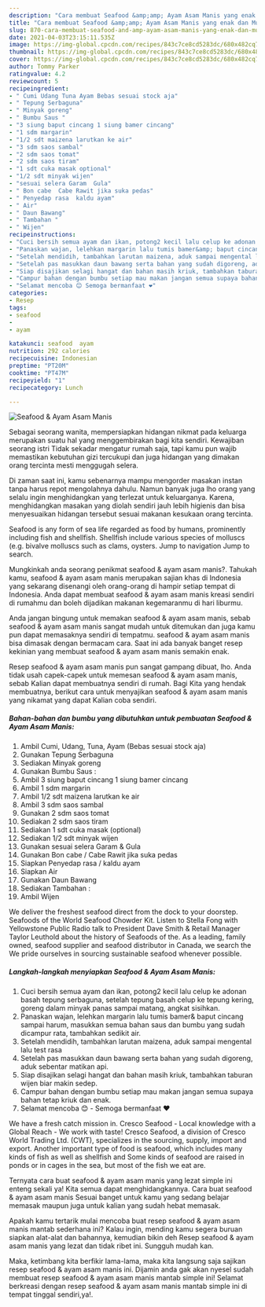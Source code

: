 ```yaml
---
description: "Cara membuat Seafood &amp;amp; Ayam Asam Manis yang enak dan Mudah Dibuat"
title: "Cara membuat Seafood &amp;amp; Ayam Asam Manis yang enak dan Mudah Dibuat"
slug: 870-cara-membuat-seafood-and-amp-ayam-asam-manis-yang-enak-dan-mudah-dibuat
date: 2021-04-03T23:15:11.535Z
image: https://img-global.cpcdn.com/recipes/843c7ce8cd5283dc/680x482cq70/seafood-ayam-asam-manis-foto-resep-utama.jpg
thumbnail: https://img-global.cpcdn.com/recipes/843c7ce8cd5283dc/680x482cq70/seafood-ayam-asam-manis-foto-resep-utama.jpg
cover: https://img-global.cpcdn.com/recipes/843c7ce8cd5283dc/680x482cq70/seafood-ayam-asam-manis-foto-resep-utama.jpg
author: Tommy Parker
ratingvalue: 4.2
reviewcount: 5
recipeingredient:
- " Cumi Udang Tuna Ayam Bebas sesuai stock aja"
- " Tepung Serbaguna"
- " Minyak goreng"
- " Bumbu Saus "
- "3 siung baput cincang 1 siung bamer cincang"
- "1 sdm margarin"
- "1/2 sdt maizena larutkan ke air"
- "3 sdm saos sambal"
- "2 sdm saos tomat"
- "2 sdm saos tiram"
- "1 sdt cuka masak optional"
- "1/2 sdt minyak wijen"
- "sesuai selera Garam  Gula"
- " Bon cabe  Cabe Rawit jika suka pedas"
- " Penyedap rasa  kaldu ayam"
- " Air"
- " Daun Bawang"
- " Tambahan "
- " Wijen"
recipeinstructions:
- "Cuci bersih semua ayam dan ikan, potong2 kecil lalu celup ke adonan basah tepung serbaguna, setelah tepung basah celup ke tepung kering, goreng dalam minyak panas sampai matang, angkat sisihkan."
- "Panaskan wajan, lelehkan margarin lalu tumis bamer&amp; baput cincang sampai harum, masukkan semua bahan saus dan bumbu yang sudah dicampur rata, tambahkan sedikit air."
- "Setelah mendidih, tambahkan larutan maizena, aduk sampai mengental lalu test rasa"
- "Setelah pas masukkan daun bawang serta bahan yang sudah digoreng, aduk sebentar matikan api."
- "Siap disajikan selagi hangat dan bahan masih kriuk, tambahkan taburan wijen biar makin sedep."
- "Campur bahan dengan bumbu setiap mau makan jangan semua supaya bahan tetap kriuk dan enak."
- "Selamat mencoba 😊 Semoga bermanfaat ❤️"
categories:
- Resep
tags:
- seafood
- 
- ayam

katakunci: seafood  ayam 
nutrition: 292 calories
recipecuisine: Indonesian
preptime: "PT20M"
cooktime: "PT47M"
recipeyield: "1"
recipecategory: Lunch

---
```



![Seafood &amp; Ayam Asam Manis](https://img-global.cpcdn.com/recipes/843c7ce8cd5283dc/680x482cq70/seafood-ayam-asam-manis-foto-resep-utama.jpg)

Sebagai seorang wanita, mempersiapkan hidangan nikmat pada keluarga merupakan suatu hal yang menggembirakan bagi kita sendiri. Kewajiban seorang istri Tidak sekadar mengatur rumah saja, tapi kamu pun wajib memastikan kebutuhan gizi tercukupi dan juga hidangan yang dimakan orang tercinta mesti menggugah selera.

Di zaman  saat ini, kamu sebenarnya mampu mengorder masakan instan tanpa harus repot mengolahnya dahulu. Namun banyak juga lho orang yang selalu ingin menghidangkan yang terlezat untuk keluarganya. Karena, menghidangkan masakan yang diolah sendiri jauh lebih higienis dan bisa menyesuaikan hidangan tersebut sesuai makanan kesukaan orang tercinta. 

Seafood is any form of sea life regarded as food by humans, prominently including fish and shellfish. Shellfish include various species of molluscs (e.g. bivalve molluscs such as clams, oysters. Jump to navigation Jump to search.

Mungkinkah anda seorang penikmat seafood &amp; ayam asam manis?. Tahukah kamu, seafood &amp; ayam asam manis merupakan sajian khas di Indonesia yang sekarang disenangi oleh orang-orang di hampir setiap tempat di Indonesia. Anda dapat membuat seafood &amp; ayam asam manis kreasi sendiri di rumahmu dan boleh dijadikan makanan kegemaranmu di hari liburmu.

Anda jangan bingung untuk memakan seafood &amp; ayam asam manis, sebab seafood &amp; ayam asam manis sangat mudah untuk ditemukan dan juga kamu pun dapat memasaknya sendiri di tempatmu. seafood &amp; ayam asam manis bisa dimasak dengan bermacam cara. Saat ini ada banyak banget resep kekinian yang membuat seafood &amp; ayam asam manis semakin enak.

Resep seafood &amp; ayam asam manis pun sangat gampang dibuat, lho. Anda tidak usah capek-capek untuk memesan seafood &amp; ayam asam manis, sebab Kalian dapat membuatnya sendiri di rumah. Bagi Kita yang hendak membuatnya, berikut cara untuk menyajikan seafood &amp; ayam asam manis yang nikamat yang dapat Kalian coba sendiri.

<!--inarticleads1-->

##### Bahan-bahan dan bumbu yang dibutuhkan untuk pembuatan Seafood &amp; Ayam Asam Manis:

1. Ambil  Cumi, Udang, Tuna, Ayam (Bebas sesuai stock aja)
1. Gunakan  Tepung Serbaguna
1. Sediakan  Minyak goreng
1. Gunakan  Bumbu Saus :
1. Ambil 3 siung baput cincang 1 siung bamer cincang
1. Ambil 1 sdm margarin
1. Ambil 1/2 sdt maizena larutkan ke air
1. Ambil 3 sdm saos sambal
1. Gunakan 2 sdm saos tomat
1. Sediakan 2 sdm saos tiram
1. Sediakan 1 sdt cuka masak (optional)
1. Sediakan 1/2 sdt minyak wijen
1. Gunakan sesuai selera Garam &amp; Gula
1. Gunakan  Bon cabe / Cabe Rawit jika suka pedas
1. Siapkan  Penyedap rasa / kaldu ayam
1. Siapkan  Air
1. Gunakan  Daun Bawang
1. Sediakan  Tambahan :
1. Ambil  Wijen


We deliver the freshest seafood direct from the dock to your doorstep. Seafoods of the World Seafood Chowder Kit. Listen to Stella Fong with Yellowstone Public Radio talk to President Dave Smith &amp; Retail Manager Taylor Leuthold about the history of Seafoods of the. As a leading, family owned, seafood supplier and seafood distributor in Canada, we search the We pride ourselves in sourcing sustainable seafood whenever possible. 

<!--inarticleads2-->

##### Langkah-langkah menyiapkan Seafood &amp; Ayam Asam Manis:

1. Cuci bersih semua ayam dan ikan, potong2 kecil lalu celup ke adonan basah tepung serbaguna, setelah tepung basah celup ke tepung kering, goreng dalam minyak panas sampai matang, angkat sisihkan.
1. Panaskan wajan, lelehkan margarin lalu tumis bamer&amp; baput cincang sampai harum, masukkan semua bahan saus dan bumbu yang sudah dicampur rata, tambahkan sedikit air.
1. Setelah mendidih, tambahkan larutan maizena, aduk sampai mengental lalu test rasa
1. Setelah pas masukkan daun bawang serta bahan yang sudah digoreng, aduk sebentar matikan api.
1. Siap disajikan selagi hangat dan bahan masih kriuk, tambahkan taburan wijen biar makin sedep.
1. Campur bahan dengan bumbu setiap mau makan jangan semua supaya bahan tetap kriuk dan enak.
1. Selamat mencoba 😊 - Semoga bermanfaat ❤️


We have a fresh catch mission in. Cresco Seafood - Local knowledge with a Global Reach - We work with taste! Cresco Seafood, a division of Cresco World Trading Ltd. (CWT), specializes in the sourcing, supply, import and export. Another important type of food is seafood, which includes many kinds of fish as well as shellfish and Some kinds of seafood are raised in ponds or in cages in the sea, but most of the fish we eat are. 

Ternyata cara buat seafood &amp; ayam asam manis yang lezat simple ini enteng sekali ya! Kita semua dapat menghidangkannya. Cara buat seafood &amp; ayam asam manis Sesuai banget untuk kamu yang sedang belajar memasak maupun juga untuk kalian yang sudah hebat memasak.

Apakah kamu tertarik mulai mencoba buat resep seafood &amp; ayam asam manis mantab sederhana ini? Kalau ingin, mending kamu segera buruan siapkan alat-alat dan bahannya, kemudian bikin deh Resep seafood &amp; ayam asam manis yang lezat dan tidak ribet ini. Sungguh mudah kan. 

Maka, ketimbang kita berfikir lama-lama, maka kita langsung saja sajikan resep seafood &amp; ayam asam manis ini. Dijamin anda gak akan nyesel sudah membuat resep seafood &amp; ayam asam manis mantab simple ini! Selamat berkreasi dengan resep seafood &amp; ayam asam manis mantab simple ini di tempat tinggal sendiri,ya!.

